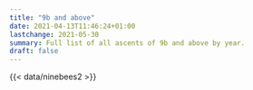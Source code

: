 ```yaml
---
title: "9b and above"
date: 2021-04-13T11:46:24+01:00
lastchange: 2021-05-30
summary: Full list of all ascents of 9b and above by year.
draft: false
---
```




{{< data/ninebees2 >}}